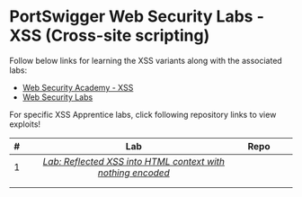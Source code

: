 # PortSwigger Web Security Labs - XSS (Cross-site scripting)

Follow below links for learning the XSS variants along with the associated labs:

- [Web Security Academy - XSS](https://portswigger.net/web-security/cross-site-scripting)
- [Web Security Labs](https://portswigger.net/web-security/all-labs)


For specific XSS Apprentice labs, click following repository links to view exploits!


| #  | Lab  | Repo  |   |   |
|:-:|:-:|:-:|---|---|
|  1 | *[Lab: Reflected XSS into HTML context with nothing encoded](https://portswigger.net/web-security/cross-site-scripting/reflected/lab-html-context-nothing-encoded)*  |   |   |   |
|   |   |   |   |   |
|   |   |   |   |   |